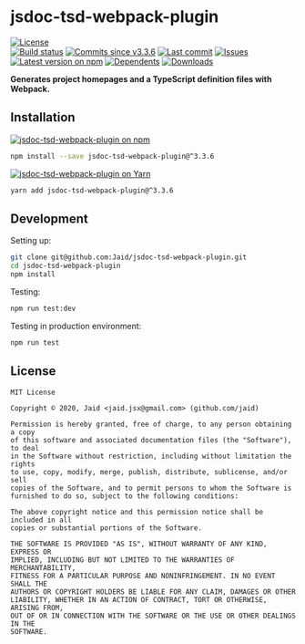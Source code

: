 # jsdoc-tsd-webpack-plugin


<a href="https://raw.githubusercontent.com/Jaid/jsdoc-tsd-webpack-plugin/master/license.txt"><img src="https://img.shields.io/github/license/Jaid/jsdoc-tsd-webpack-plugin?style=flat-square" alt="License"/></a>  
<a href="https://actions-badge.atrox.dev/Jaid/jsdoc-tsd-webpack-plugin/goto"><img src="https://img.shields.io/endpoint.svg?style=flat-square&url=https%3A%2F%2Factions-badge.atrox.dev%2FJaid%2Fjsdoc-tsd-webpack-plugin%2Fbadge" alt="Build status"/></a> <a href="https://github.com/Jaid/jsdoc-tsd-webpack-plugin/commits"><img src="https://img.shields.io/github/commits-since/Jaid/jsdoc-tsd-webpack-plugin/v3.3.6?style=flat-square&logo=github" alt="Commits since v3.3.6"/></a> <a href="https://github.com/Jaid/jsdoc-tsd-webpack-plugin/commits"><img src="https://img.shields.io/github/last-commit/Jaid/jsdoc-tsd-webpack-plugin?style=flat-square&logo=github" alt="Last commit"/></a> <a href="https://github.com/Jaid/jsdoc-tsd-webpack-plugin/issues"><img src="https://img.shields.io/github/issues/Jaid/jsdoc-tsd-webpack-plugin?style=flat-square&logo=github" alt="Issues"/></a>  
<a href="https://npmjs.com/package/jsdoc-tsd-webpack-plugin"><img src="https://img.shields.io/npm/v/jsdoc-tsd-webpack-plugin?style=flat-square&logo=npm&label=latest%20version" alt="Latest version on npm"/></a> <a href="https://github.com/Jaid/jsdoc-tsd-webpack-plugin/network/dependents"><img src="https://img.shields.io/librariesio/dependents/npm/jsdoc-tsd-webpack-plugin?style=flat-square&logo=npm" alt="Dependents"/></a> <a href="https://npmjs.com/package/jsdoc-tsd-webpack-plugin"><img src="https://img.shields.io/npm/dm/jsdoc-tsd-webpack-plugin?style=flat-square&logo=npm" alt="Downloads"/></a>

**Generates project homepages and a TypeScript definition files with Webpack.**















## Installation
<a href="https://npmjs.com/package/jsdoc-tsd-webpack-plugin"><img src="https://img.shields.io/badge/npm-jsdoc--tsd--webpack--plugin-C23039?style=flat-square&logo=npm" alt="jsdoc-tsd-webpack-plugin on npm"/></a>
```bash
npm install --save jsdoc-tsd-webpack-plugin@^3.3.6
```
<a href="https://yarnpkg.com/package/jsdoc-tsd-webpack-plugin"><img src="https://img.shields.io/badge/Yarn-jsdoc--tsd--webpack--plugin-2F8CB7?style=flat-square&logo=yarn&logoColor=white" alt="jsdoc-tsd-webpack-plugin on Yarn"/></a>
```bash
yarn add jsdoc-tsd-webpack-plugin@^3.3.6
```








## Development



Setting up:
```bash
git clone git@github.com:Jaid/jsdoc-tsd-webpack-plugin.git
cd jsdoc-tsd-webpack-plugin
npm install
```
Testing:
```bash
npm run test:dev
```
Testing in production environment:
```bash
npm run test
```


## License
```text
MIT License

Copyright © 2020, Jaid <jaid.jsx@gmail.com> (github.com/jaid)

Permission is hereby granted, free of charge, to any person obtaining a copy
of this software and associated documentation files (the "Software"), to deal
in the Software without restriction, including without limitation the rights
to use, copy, modify, merge, publish, distribute, sublicense, and/or sell
copies of the Software, and to permit persons to whom the Software is
furnished to do so, subject to the following conditions:

The above copyright notice and this permission notice shall be included in all
copies or substantial portions of the Software.

THE SOFTWARE IS PROVIDED "AS IS", WITHOUT WARRANTY OF ANY KIND, EXPRESS OR
IMPLIED, INCLUDING BUT NOT LIMITED TO THE WARRANTIES OF MERCHANTABILITY,
FITNESS FOR A PARTICULAR PURPOSE AND NONINFRINGEMENT. IN NO EVENT SHALL THE
AUTHORS OR COPYRIGHT HOLDERS BE LIABLE FOR ANY CLAIM, DAMAGES OR OTHER
LIABILITY, WHETHER IN AN ACTION OF CONTRACT, TORT OR OTHERWISE, ARISING FROM,
OUT OF OR IN CONNECTION WITH THE SOFTWARE OR THE USE OR OTHER DEALINGS IN THE
SOFTWARE.
```
